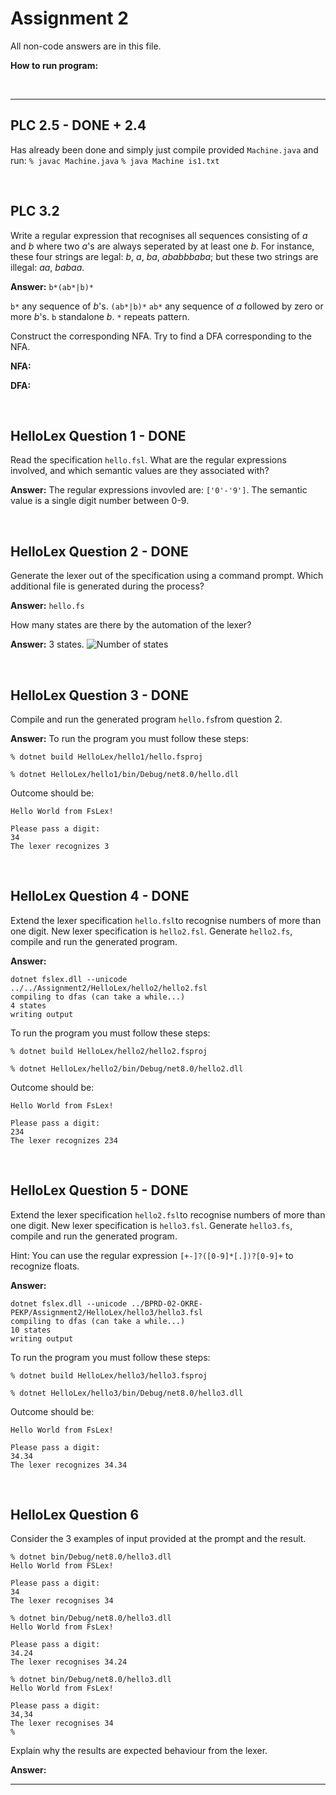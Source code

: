 # Assignment 2

All non-code answers are in this file.

**How to run program:**

</br>

---

## PLC 2.5 - DONE + 2.4

Has already been done and simply just compile provided `Machine.java` and run:
```% javac Machine.java```
```% java Machine is1.txt```

</br>

## PLC 3.2

Write a regular expression that recognises all sequences consisting of *a* and *b* where two *a*'s are always seperated by at least one *b*.
For instance, these four strings are legal: *b*, *a*, *ba*, *ababbbaba*; but these two strings are illegal: *aa*, *babaa*.

**Answer:** `b*(ab*|b)*`

`b*` any sequence of *b*'s.
`(ab*|b)*`
   `ab*` any sequence of *a* followed by zero or more *b*'s.
   `b` standalone *b*.
`*` repeats pattern.

Construct the corresponding NFA. Try to find a DFA corresponding to the NFA.

**NFA:**

**DFA:**

</br>

## HelloLex Question 1 - DONE

Read the specification `hello.fsl`.
What are the regular expressions involved, and which semantic values are they associated with?

**Answer:**
The regular expressions invovled are: `['0'-'9']`.
The semantic value is a single digit number between 0-9.

</br>

## HelloLex Question 2 - DONE

Generate the lexer out of the specification using a command prompt.
Which additional file is generated during the process?

**Answer:**
`hello.fs`

How many states are there by the automation of the lexer?

**Answer:**
3 states.
![Number of states](Appendix/states.png)

</br>

## HelloLex Question 3 - DONE

Compile and run the generated program `hello.fs`from question 2.

**Answer:**
To run the program you must follow these steps:

``` fsharppc
% dotnet build HelloLex/hello1/hello.fsproj

% dotnet HelloLex/hello1/bin/Debug/net8.0/hello.dll
```

Outcome should be:

``` fsharppc
Hello World from FsLex!

Please pass a digit:
34
The lexer recognizes 3
```

</br>

## HelloLex Question 4 - DONE

Extend the lexer specification `hello.fsl`to recognise numbers of more than one digit.
New lexer specification is `hello2.fsl`.
Generate `hello2.fs`, compile and run the generated program.

**Answer:**

```fsharppc
dotnet fslex.dll --unicode ../../Assignment2/HelloLex/hello2/hello2.fsl
compiling to dfas (can take a while...)
4 states
writing output
```

To run the program you must follow these steps:

``` fsharppc
% dotnet build HelloLex/hello2/hello2.fsproj

% dotnet HelloLex/hello2/bin/Debug/net8.0/hello2.dll
```

Outcome should be:

``` fsharppc
Hello World from FsLex!

Please pass a digit:
234
The lexer recognizes 234
```

</br>

## HelloLex Question 5 - DONE

Extend the lexer specification `hello2.fsl`to recognise numbers of more than one digit.
New lexer specification is `hello3.fsl`.
Generate `hello3.fs`, compile and run the generated program.

Hint: You can use the regular expression `[+-]?([0-9]*[.])?[0-9]+` to recognize floats.

**Answer:**

```fsharppc
dotnet fslex.dll --unicode ../BPRD-02-OKRE-PEKP/Assignment2/HelloLex/hello3/hello3.fsl
compiling to dfas (can take a while...)
10 states
writing output
```

To run the program you must follow these steps:

``` fsharppc
% dotnet build HelloLex/hello3/hello3.fsproj

% dotnet HelloLex/hello3/bin/Debug/net8.0/hello3.dll
```

Outcome should be:

``` fsharppc
Hello World from FsLex!

Please pass a digit:
34.34
The lexer recognizes 34.34
```

</br>

## HelloLex Question 6

Consider the 3 examples of input provided at the prompt and the result.

```fsharppc
% dotnet bin/Debug/net8.0/hello3.dll
Hello World from FSLex!

Please pass a digit:
34
The lexer recognises 34

% dotnet bin/Debug/net8.0/hello3.dll
Hello World from FsLex!

Please pass a digit:
34.24
The lexer recognises 34.24

% dotnet bin/Debug/net8.0/hello3.dll
Hello World from FsLex!

Please pass a digit:
34,34
The lexer recognises 34
%
```

Explain why the results are expected behaviour from the lexer.

**Answer:**

</b>

---
